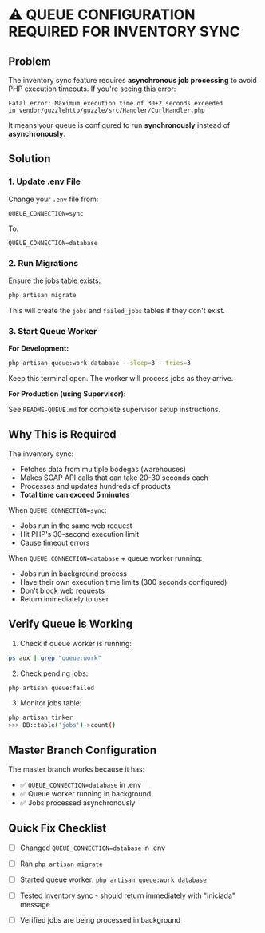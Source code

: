 # ⚠️ QUEUE CONFIGURATION REQUIRED FOR INVENTORY SYNC

## Problem

The inventory sync feature requires **asynchronous job processing** to avoid PHP execution timeouts. If you're seeing this error:

```
Fatal error: Maximum execution time of 30+2 seconds exceeded 
in vendor/guzzlehttp/guzzle/src/Handler/CurlHandler.php
```

It means your queue is configured to run **synchronously** instead of **asynchronously**.

## Solution

### 1. Update .env File

Change your `.env` file from:
```env
QUEUE_CONNECTION=sync
```

To:
```env
QUEUE_CONNECTION=database
```

### 2. Run Migrations

Ensure the jobs table exists:
```bash
php artisan migrate
```

This will create the `jobs` and `failed_jobs` tables if they don't exist.

### 3. Start Queue Worker

**For Development:**
```bash
php artisan queue:work database --sleep=3 --tries=3
```
Keep this terminal open. The worker will process jobs as they arrive.

**For Production (using Supervisor):**

See `README-QUEUE.md` for complete supervisor setup instructions.

## Why This is Required

The inventory sync:
- Fetches data from multiple bodegas (warehouses)
- Makes SOAP API calls that can take 20-30 seconds each
- Processes and updates hundreds of products
- **Total time can exceed 5 minutes**

When `QUEUE_CONNECTION=sync`:
- Jobs run in the same web request
- Hit PHP's 30-second execution limit
- Cause timeout errors

When `QUEUE_CONNECTION=database` + queue worker running:
- Jobs run in background process
- Have their own execution time limits (300 seconds configured)
- Don't block web requests
- Return immediately to user

## Verify Queue is Working

1. Check if queue worker is running:
```bash
ps aux | grep "queue:work"
```

2. Check pending jobs:
```bash
php artisan queue:failed
```

3. Monitor jobs table:
```bash
php artisan tinker
>>> DB::table('jobs')->count()
```

## Master Branch Configuration

The master branch works because it has:
- ✅ `QUEUE_CONNECTION=database` in .env
- ✅ Queue worker running in background
- ✅ Jobs processed asynchronously

## Quick Fix Checklist

- [ ] Changed `QUEUE_CONNECTION=database` in .env
- [ ] Ran `php artisan migrate`
- [ ] Started queue worker: `php artisan queue:work database`
- [ ] Tested inventory sync - should return immediately with "iniciada" message
- [ ] Verified jobs are being processed in background

